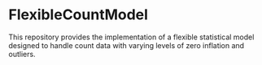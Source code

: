 # FlexibleCountModel
This repository provides the implementation of a flexible statistical model designed to handle count data with varying levels of zero inflation and outliers.


